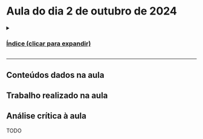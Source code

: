 # Aula do dia 2 de outubro de 2024

<details>

<summary><h3><b><u>Índice (clicar para expandir)</u></b></h3></summary>

1. [Conteúdos dados na aula](#conteúdos-dados-na-aula)
2. [Trabalho realizado na aula](#trabalho-realizado-na-aula)
3. [Análise crítica à aula](#análise-crítica-à-aula)

</details>

---

## Conteúdos dados na aula

## Trabalho realizado na aula

## Análise crítica à aula

TODO
